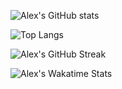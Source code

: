 ![Alex's GitHub stats](https://github-readme-stats.vercel.app/api?username=alexnijjar&theme=tokyonight&include_all_commits=true&hide_rank=true&count_private=true&show_icons=true&show=reviews,discussions_started,discussions_answered&custom_title=GitHub%20Stats)

![Top Langs](https://github-readme-stats.vercel.app/api/top-langs/?username=alexnijjar&theme=tokyonight&layout=compact&hide_progress=true&langs_count=20&custom_title=Top%20Languages)

![Alex's GitHub Streak](https://github-readme-streak-stats.herokuapp.com/?user=alexnijjar&theme=tokyonight)

![Alex's Wakatime Stats](https://github-readme-stats.vercel.app/api/wakatime?username=alexnijjar&theme=tokyonight&layout=compact&custom_title=Coding%20Stats)
